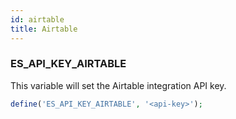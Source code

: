 ```yaml
---
id: airtable
title: Airtable
---
```



### ES_API_KEY_AIRTABLE

This variable will set the Airtable integration API key.

```php
define('ES_API_KEY_AIRTABLE', '<api-key>');
```
